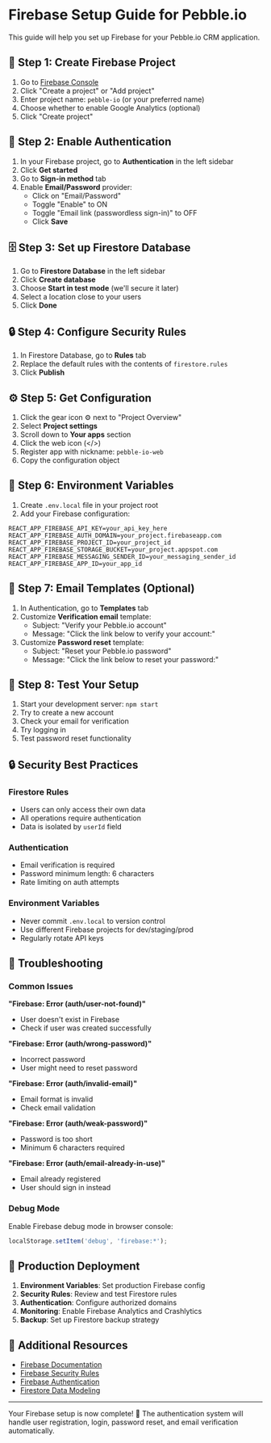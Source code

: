 # Firebase Setup Guide for Pebble.io

This guide will help you set up Firebase for your Pebble.io CRM application.

## 🚀 Step 1: Create Firebase Project

1. Go to [Firebase Console](https://console.firebase.google.com/)
2. Click "Create a project" or "Add project"
3. Enter project name: `pebble-io` (or your preferred name)
4. Choose whether to enable Google Analytics (optional)
5. Click "Create project"

## 🔐 Step 2: Enable Authentication

1. In your Firebase project, go to **Authentication** in the left sidebar
2. Click **Get started**
3. Go to **Sign-in method** tab
4. Enable **Email/Password** provider:
   - Click on "Email/Password"
   - Toggle "Enable" to ON
   - Toggle "Email link (passwordless sign-in)" to OFF
   - Click **Save**

## 🗄️ Step 3: Set up Firestore Database

1. Go to **Firestore Database** in the left sidebar
2. Click **Create database**
3. Choose **Start in test mode** (we'll secure it later)
4. Select a location close to your users
5. Click **Done**

## 🔒 Step 4: Configure Security Rules

1. In Firestore Database, go to **Rules** tab
2. Replace the default rules with the contents of `firestore.rules`
3. Click **Publish**

## ⚙️ Step 5: Get Configuration

1. Click the gear icon ⚙️ next to "Project Overview"
2. Select **Project settings**
3. Scroll down to **Your apps** section
4. Click the web icon (</>)
5. Register app with nickname: `pebble-io-web`
6. Copy the configuration object

## 🔧 Step 6: Environment Variables

1. Create `.env.local` file in your project root
2. Add your Firebase configuration:

```env
REACT_APP_FIREBASE_API_KEY=your_api_key_here
REACT_APP_FIREBASE_AUTH_DOMAIN=your_project.firebaseapp.com
REACT_APP_FIREBASE_PROJECT_ID=your_project_id
REACT_APP_FIREBASE_STORAGE_BUCKET=your_project.appspot.com
REACT_APP_FIREBASE_MESSAGING_SENDER_ID=your_messaging_sender_id
REACT_APP_FIREBASE_APP_ID=your_app_id
```

## 📧 Step 7: Email Templates (Optional)

1. In Authentication, go to **Templates** tab
2. Customize **Verification email** template:
   - Subject: "Verify your Pebble.io account"
   - Message: "Click the link below to verify your account:"
3. Customize **Password reset** template:
   - Subject: "Reset your Pebble.io password"
   - Message: "Click the link below to reset your password:"

## 🚀 Step 8: Test Your Setup

1. Start your development server: `npm start`
2. Try to create a new account
3. Check your email for verification
4. Try logging in
5. Test password reset functionality

## 🔒 Security Best Practices

### Firestore Rules
- Users can only access their own data
- All operations require authentication
- Data is isolated by `userId` field

### Authentication
- Email verification is required
- Password minimum length: 6 characters
- Rate limiting on auth attempts

### Environment Variables
- Never commit `.env.local` to version control
- Use different Firebase projects for dev/staging/prod
- Regularly rotate API keys

## 🐛 Troubleshooting

### Common Issues

**"Firebase: Error (auth/user-not-found)"**
- User doesn't exist in Firebase
- Check if user was created successfully

**"Firebase: Error (auth/wrong-password)"**
- Incorrect password
- User might need to reset password

**"Firebase: Error (auth/invalid-email)"**
- Email format is invalid
- Check email validation

**"Firebase: Error (auth/weak-password)"**
- Password is too short
- Minimum 6 characters required

**"Firebase: Error (auth/email-already-in-use)"**
- Email already registered
- User should sign in instead

### Debug Mode

Enable Firebase debug mode in browser console:
```javascript
localStorage.setItem('debug', 'firebase:*');
```

## 📱 Production Deployment

1. **Environment Variables**: Set production Firebase config
2. **Security Rules**: Review and test Firestore rules
3. **Authentication**: Configure authorized domains
4. **Monitoring**: Enable Firebase Analytics and Crashlytics
5. **Backup**: Set up Firestore backup strategy

## 🔗 Additional Resources

- [Firebase Documentation](https://firebase.google.com/docs)
- [Firebase Security Rules](https://firebase.google.com/docs/firestore/security/get-started)
- [Firebase Authentication](https://firebase.google.com/docs/auth)
- [Firestore Data Modeling](https://firebase.google.com/docs/firestore/data-modeling)

---

Your Firebase setup is now complete! 🎉
The authentication system will handle user registration, login, password reset, and email verification automatically. 